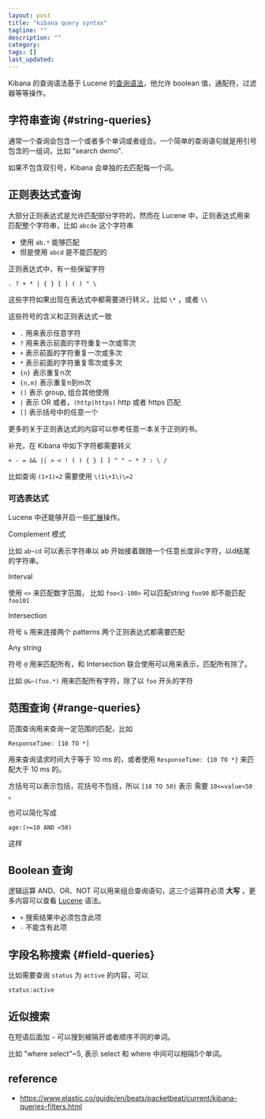 ```yaml
---
layout: post
title: "kibana query syntax"
tagline: ""
description: ""
category: 
tags: []
last_updated: 
---
```


Kibana 的查询语法基于 Lucene 的[查询语法](http://lucene.apache.org/core/3_5_0/queryparsersyntax.html)，他允许 boolean 值，通配符，过滤器等等操作。


## 字符串查询 {#string-queries}
通常一个查询会包含一个或者多个单词或者组合。一个简单的查询语句就是用引号包含的一组词，比如 "search demo".

如果不包含双引号，Kibana 会单独的去匹配每一个词。

## 正则表达式查询
大部分正则表达式是允许匹配部分字符的，然而在 Lucene 中，正则表达式用来匹配整个字符串，比如 `abcde` 这个字符串

- 使用 `ab.*` 能够匹配
- 但是使用 `abcd` 是不能匹配的

正则表达式中，有一些保留字符

	. ? + * | { } [ ] ( ) " \

这些字符如果出现在表达式中都需要进行转义，比如 `\*` ，或者 `\\`

这些符号的含义和正则表达式一致

- `.` 用来表示任意字符
- `?` 用来表示前面的字符重复一次或零次
- `+` 表示前面的字符重复一次或多次
- `*` 表示前面的字符重复零次或多次
- `{n}` 表示重复n次
- `{n,m}` 表示重复n到m次
- `()` 表示 group, 组合其他使用
- `|` 表示 OR 或者，`(http|https)` http 或者 https 匹配
- `[]` 表示括号中的任意一个

更多的关于正则表达式的内容可以参考任意一本关于正则的书。

补充，在 Kibana 中如下字符都需要转义

	+ - = && || > < ! ( ) { } [ ] ^ " ~ * ? : \ /

比如查询 `(1+1)=2` 需要使用 `\(1\+1\)\=2`

### 可选表达式

Lucene 中还能够开启一些[扩展](https://www.elastic.co/guide/en/elasticsearch/reference/current/query-dsl-regexp-query.html#_optional_operators)操作。

Complement 模式

比如 `ab~cd` 可以表示字符串以 ab 开始接着跟随一个任意长度非c字符，以d结尾的字符串。

Interval

使用 `<>` 来匹配数字范围， 比如 `foo<1-100>` 可以匹配string `foo90` 却不能匹配 `foo101`

Intersection

符号 `&` 用来连接两个 patterns 两个正则表达式都需要匹配

Any string

符号 `@` 用来匹配所有，和 Intersection 联合使用可以用来表示，匹配所有除了。

比如 `@&~(foo.*)` 用来匹配所有字符，除了以 `foo` 开头的字符

## 范围查询 {#range-queries}

范围查询用来查询一定范围的匹配，比如

	ResponseTime: [10 TO *]

用来查询请求时间大于等于 10 ms 的，或者使用 `ResponseTime: {10 TO *}` 来匹配大于 10 ms 的。

方括号可以表示包括，花括号不包括，所以 `[10 TO 50}` 表示 需要 `10<=value<50` 。

也可以简化写成

	age:(>=10 AND <50)

这样

## Boolean 查询
逻辑运算 AND、OR、NOT 可以用来组合查询语句，这三个运算符必须 **大写** ，更多内容可以查看 [Lucene](http://lucene.apache.org/core/3_5_0/queryparsersyntax.html) 语法。

- `+` 搜索结果中必须包含此项
- `-` 不能含有此项

## 字段名称搜索 {#field-queries}
比如需要查询 `status` 为 `active` 的内容，可以

	status:active

## 近似搜索
在短语后面加 `~` 可以搜到被隔开或者顺序不同的单词。

比如 "where select"~5, 表示 select 和 where 中间可以相隔5个单词。

## reference

- <https://www.elastic.co/guide/en/beats/packetbeat/current/kibana-queries-filters.html>
